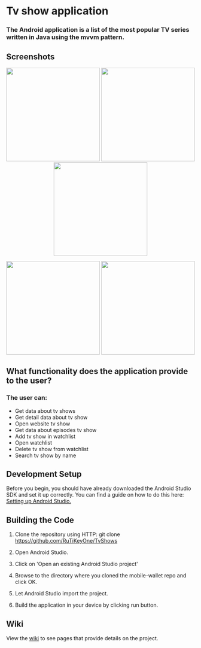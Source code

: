 # Tv show application 

### The Android application is a list of the most popular TV series written in Java using the mvvm pattern.

## Screenshots

<p align="center">
  <img src="https://github.com/RuTiKeyOne/TvShows/blob/master/doc/Screenshots/1.png" width="250"/>
  <img src="https://github.com/RuTiKeyOne/TvShows/blob/master/doc/Screenshots/2.png" width="250"/>
  <img src="https://github.com/RuTiKeyOne/TvShows/blob/master/doc/Screenshots/3.png" width="250"/>
</p>

<p align="center">
  <img src="https://i.ibb.co/3mKVb3t/4.png" width="250"/>
  <img src="https://i.ibb.co/JcZ0gMH/5.png" width="250"/>
</p>
 
## What functionality does the application provide to the user?

### The user can:
* Get data about tv shows
* Get detail data about tv show  
* Open website tv show
* Get data about episodes tv show
* Add tv show in watchlist
* Open watchlist 
* Delete tv show from watchlist
* Search tv show by name

## Development Setup

Before you begin, you should have already downloaded the Android Studio SDK and set it up correctly. You can find a guide on how to do this here: [Setting up Android Studio.](http://developer.android.com/sdk/installing/index.html?pkg=studio)

## Building the Code

1. Clone the repository using HTTP: git clone https://github.com/RuTiKeyOne/TvShows
2. Open Android Studio.

3. Click on 'Open an existing Android Studio project'

4. Browse to the directory where you cloned the mobile-wallet repo and click OK.

5. Let Android Studio import the project.

6. Build the application in your device by clicking run button.

## Wiki

View the [wiki](https://github.com/RuTiKeyOne/TvShows/blob/master/doc/Wiki.md) to see pages that provide details on the project.
